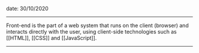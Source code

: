 date: 30/10/2020

---

Front-end is the part of a web system that runs on the client (browser) and interacts directly with the user, using client-side technologies such as [[HTML]], [[CSS]] and [[JavaScript]].

---